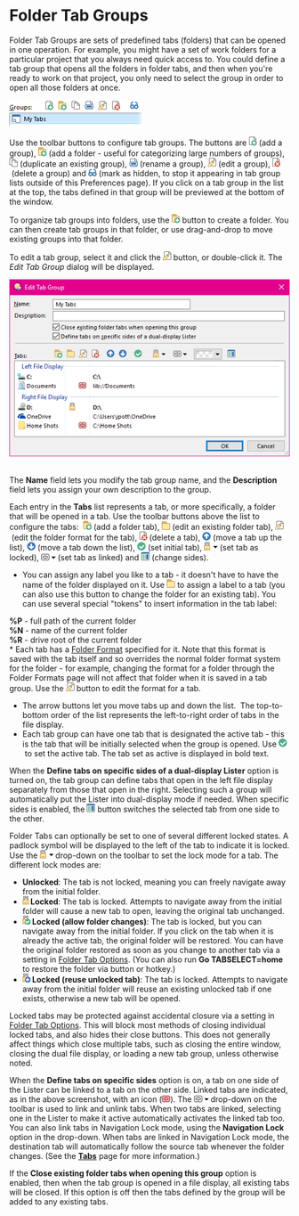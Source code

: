 # Folder Tab Groups

Folder Tab Groups are sets of predefined tabs (folders) that can be opened in one operation. For example, you might have a set of work folders for a particular project that you always need quick access to. You could define a tab group that opens all the folders in folder tabs, and then when you're ready to work on that project, you only need to select the group in order to open all those folders at once.

![](/Manual/images/media/tab_groups.png) 

Use the toolbar buttons to configure tab groups. The buttons are ![](/Manual/images/media/favorites_-_add.png) (add a group), ![](/Manual/images/media/favorites_-_folder.png) (add a folder - useful for categorizing large numbers of groups), ![](/Manual/images/media/filters_-_duplicate.png) (duplicate an existing group), ![](/Manual/images/media/filters_-_rename.png) (rename a group), ![](/Manual/images/media/favorties_-_edit.png) (edit a group), ![](/Manual/images/media/favorites_-_delete.png) (delete a group) and ![](/Manual/images/media/layouts_mark_hidden.png) (mark as hidden, to stop it appearing in tab group lists outside of this Preferences page). If you click on a tab group in the list at the top, the tabs defined in that group will be previewed at the bottom of the window.

To organize tab groups into folders, use the ![](/Manual/images/media/favorites_-_folder.png) button to create a folder. You can then create tab groups in that folder, or use drag-and-drop to move existing groups into that folder.

To edit a tab group, select it and click the ![](/Manual/images/media/favorties_-_edit.png) button, or double-click it. The *Edit Tab Group* dialog will be displayed.

![](/Manual/images/media/edit_tab_group.png) 

The **Name** field lets you modify the tab group name, and the **Description** field lets you assign your own description to the group.

Each entry in the **Tabs** list represents a tab, or more specifically, a folder that will be opened in a tab. Use the toolbar buttons above the list to configure the tabs:  ![](/Manual/images/media/favorites_-_folder.png) (add a folder tab), ![](/Manual/images/media/tabs_-_edit.png) (edit an existing folder tab), ![](/Manual/images/media/favorties_-_edit.png) (edit the folder format for the tab), ![](/Manual/images/media/favorites_-_delete.png) (delete a tab), ![](/Manual/images/media/favorites_-_up.png) (move a tab up the list), ![](/Manual/images/media/favorites_-_down.png) (move a tab down the list), ![](/Manual/images/media/tabs_-_make_default.png) (set initial tab), ![](/Manual/images/media/tabs_-_lock.png) (set tab as locked), ![](/Manual/images/media/tab_chains.png) (set tab as linked) and ![](/Manual/images/media/tab_change_sides.png) (change sides).

- You can assign any label you like to a tab - it doesn't have to have the name of the folder displayed on it. Use ![](/Manual/images/media/tabs_-_edit.png) to assign a label to a tab (you can also use this button to change the folder for an existing tab). You can use several special "tokens" to insert information in the tab label:

**%P** - full path of the current folder  
**%N** - name of the current folder  
**%R** - drive root of the current folder  
\* Each tab has a [Folder Format](/Manual/basic_concepts/folder_options/folder_formats.md) specified for it. Note that this format is saved with the tab itself and so overrides the normal folder format system for the folder - for example, changing the format for a folder through the Folder Formats page will not affect that folder when it is saved in a tab group. Use the ![](/Manual/images/media/favorties_-_edit.png) button to edit the format for a tab.

- The arrow buttons let you move tabs up and down the list.  The top-to-bottom order of the list represents the left-to-right order of tabs in the file display.
- Each tab group can have one tab that is designated the active tab - this is the tab that will be initially selected when the group is opened. Use ![](/Manual/images/media/tabs_-_make_default.png) to set the active tab. The tab set as active is displayed in bold text.

When the **Define tabs on specific sides of a dual-display Lister** option is turned on, the tab group can define tabs that open in the left file display separately from those that open in the right. Selecting such a group will automatically put the Lister into dual-display mode if needed. When specific sides is enabled, the ![](/Manual/images/media/tab_change_sides.png) button switches the selected tab from one side to the other.

Folder Tabs can optionally be set to one of several different locked states. A padlock symbol will be displayed to the left of the tab to indicate it is locked. Use the ![](/Manual/images/media/tabs_-_lock.png) drop-down on the toolbar to set the lock mode for a tab. The different lock modes are:

- **Unlocked**: The tab is not locked, meaning you can freely navigate away from the initial folder.
- **![](/Manual/images/media/tab_-_locked.png) Locked**: The tab is locked. Attempts to navigate away from the initial folder will cause a new tab to open, leaving the original tab unchanged.
- **![](/Manual/images/media/tab_-_allow.png) Locked (allow folder changes)**: The tab is locked, but you can navigate away from the initial folder. If you click on the tab when it is already the active tab, the original folder will be restored. You can have the original folder restored as soon as you change to another tab via a setting in [Folder Tab Options](folder_tab_options.md). (You can also run **Go TABSELECT=home** to restore the folder via button or hotkey.)
- **![](/Manual/images/media/tab_-_reuse.png) Locked (reuse unlocked tab)**: The tab is locked. Attempts to navigate away from the initial folder will reuse an existing unlocked tab if one exists, otherwise a new tab will be opened.

Locked tabs may be protected against accidental closure via a setting in [Folder Tab Options](folder_tab_options.md). This will block most methods of closing individual locked tabs, and also hides their close buttons. This does not generally affect things which close multiple tabs, such as closing the entire window, closing the dual file display, or loading a new tab group, unless otherwise noted.

When the **Define tabs on specific sides** option is on, a tab on one side of the Lister can be linked to a tab on the other side. Linked tabs are indicated, as in the above screenshot, with an icon (![](/Manual/images/media/linked_tab.png)). The ![](/Manual/images/media/tab_chains.png) drop-down on the toolbar is used to link and unlink tabs. When two tabs are linked, selecting one in the Lister to make it active automatically activates the linked tab too. You can also link tabs in Navigation Lock mode, using the **Navigation Lock** option in the drop-down. When tabs are linked in Navigation Lock mode, the destination tab will automatically follow the source tab whenever the folder changes. (See the **[Tabs](/Manual/basic_concepts/the_lister/tabs/RAEDME.md)** page for more information.)

If the **Close existing folder tabs when opening this group** option is enabled, then when the tab group is opened in a file display, all existing tabs will be closed. If this option is off then the tabs defined by the group will be added to any existing tabs.
